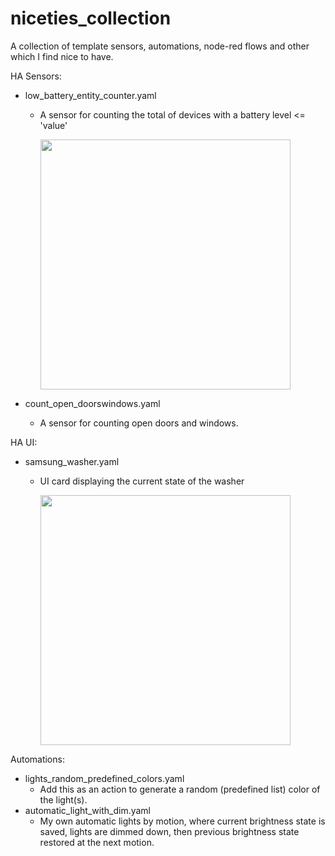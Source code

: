 # niceties_collection
A collection of template sensors, automations, node-red flows and other which I find nice to have.


HA Sensors:
* low_battery_entity_counter.yaml
  * A sensor for counting the total of devices with a battery level <= 'value'
  
    <img src="https://user-images.githubusercontent.com/58105460/214123126-746e9f91-c854-4520-be31-f5948f00adf3.png" width="400">
    
* count_open_doorswindows.yaml
  * A sensor for counting open doors and windows.



HA UI:
* samsung_washer.yaml
  * UI card displaying the current state of the washer
  
    <img src="https://user-images.githubusercontent.com/58105460/214364246-2f30003d-8cb7-4bef-a085-502dc491e809.png" width="400">
    
Automations:
* lights_random_predefined_colors.yaml
  * Add this as an action to generate a random (predefined list) color of the light(s).
* automatic_light_with_dim.yaml
  * My own automatic lights by motion, where current brightness state is saved, lights are dimmed down, then previous brightness state restored at the next motion.
